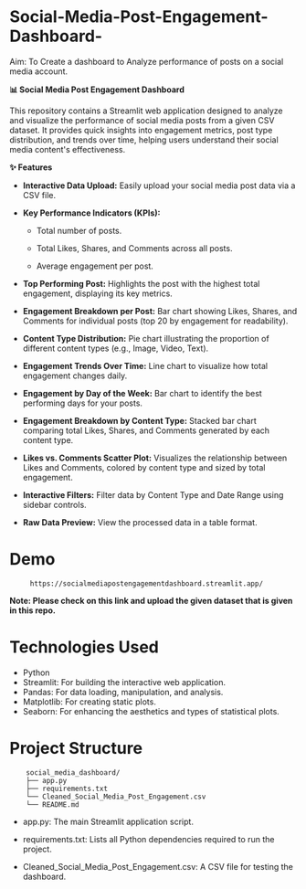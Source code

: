 # Social-Media-Post-Engagement-Dashboard-
Aim: To Create a dashboard to Analyze performance of posts on a social media account.

**📊 Social Media Post Engagement Dashboard**

This repository contains a Streamlit web application designed to analyze and visualize the performance of social media posts from a given CSV dataset. It provides quick insights into engagement metrics, post type distribution, and trends over time, helping users understand their social media content's effectiveness.

**✨ Features**
* **Interactive Data Upload:** Easily upload your social media post data via a CSV file.

* **Key Performance Indicators (KPIs):**

    * Total number of posts.

    * Total Likes, Shares, and Comments across all posts.

    * Average engagement per post.

* **Top Performing Post:** Highlights the post with the highest total engagement, displaying its key metrics.

* **Engagement Breakdown per Post:** Bar chart showing Likes, Shares, and Comments for individual posts (top 20 by engagement for readability).

* **Content Type Distribution:** Pie chart illustrating the proportion of different content types (e.g., Image, Video, Text).

* **Engagement Trends Over Time:** Line chart to visualize how total engagement changes daily.

* **Engagement by Day of the Week:** Bar chart to identify the best performing days for your posts.

* **Engagement Breakdown by Content Type:** Stacked bar chart comparing total Likes, Shares, and Comments generated by each content type.

* **Likes vs. Comments Scatter Plot:** Visualizes the relationship between Likes and Comments, colored by content type and sized by total engagement.

* **Interactive Filters:** Filter data by Content Type and Date Range using sidebar controls.

* **Raw Data Preview:** View the processed data in a table format.

# Demo
         https://socialmediapostengagementdashboard.streamlit.app/

**Note: Please check on this link and upload the given dataset that is given in this repo.**
 
 
# Technologies Used

   * Python
   * Streamlit: For building the interactive web application.
   * Pandas: For data loading, manipulation, and analysis.
   * Matplotlib: For creating static plots.
   * Seaborn: For enhancing the aesthetics and types of statistical plots.

# Project Structure
        social_media_dashboard/
        ├── app.py
        ├── requirements.txt
        └── Cleaned_Social_Media_Post_Engagement.csv 
        └── README.md

* app.py: The main Streamlit application script.

* requirements.txt: Lists all Python dependencies required to run the project.

* Cleaned_Social_Media_Post_Engagement.csv: A CSV file for testing the dashboard.

